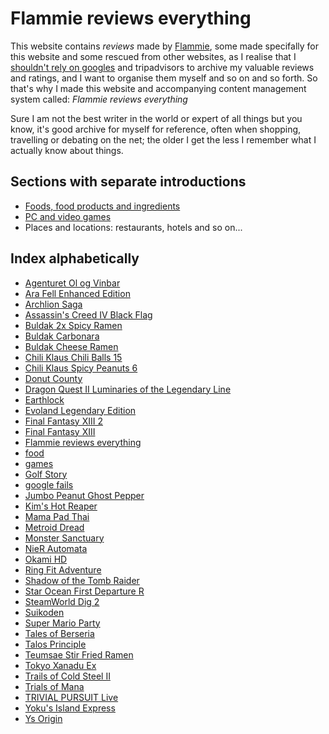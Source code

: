 # Flammie reviews everything

This website contains *reviews* made by [Flammie](../), some made specifally for
this website and some rescued from other websites, as I realise that I
[shouldn't rely on googles](google-fails.html) and tripadvisors to archive my
valuable reviews and ratings, and I want to organise them myself and so on and
so forth. So that's why I made this website and accompanying content management
system called: *Flammie reviews everything*

Sure I am not the best writer in the world or expert of all things but you know,
it's good archive for myself for reference, often when shopping, travelling or
debating on the net; the older I get the less I remember what I actually know
about things.

## Sections with separate introductions

* [Foods, food products and ingredients](food.html)
* [PC and video games](games.html)
* Places and locations: restaurants, hotels and so on...



## Index alphabetically

* [Agenturet Ol og Vinbar](Agenturet-Ol-og-Vinbar.html)
* [Ara Fell Enhanced Edition](Ara-Fell-Enhanced-Edition.html)
* [Archlion Saga](Archlion-Saga.html)
* [Assassin's Creed IV Black Flag](Assassin's-Creed-IV-Black-Flag.html)
* [Buldak 2x Spicy Ramen](Buldak-2x-Spicy-Ramen.html)
* [Buldak Carbonara](Buldak-Carbonara.html)
* [Buldak Cheese Ramen](Buldak-Cheese-Ramen.html)
* [Chili Klaus Chili Balls 15](Chili-Klaus-Chili-Balls-15.html)
* [Chili Klaus Spicy Peanuts 6](Chili-Klaus-Spicy-Peanuts-6.html)
* [Donut County](Donut-County.html)
* [Dragon Quest II Luminaries of the Legendary Line](Dragon-Quest-II-Luminaries-of-the-Legendary-Line.html)
* [Earthlock](Earthlock.html)
* [Evoland Legendary Edition](Evoland-Legendary-Edition.html)
* [Final Fantasy XIII 2](Final-Fantasy-XIII-2.html)
* [Final Fantasy XIII](Final-Fantasy-XIII.html)
* [Flammie reviews everything](Flammie-reviews-everything.html)
* [food](food.html)
* [games](games.html)
* [Golf Story](Golf-Story.html)
* [google fails](google-fails.html)
* [Jumbo Peanut Ghost Pepper](Jumbo-Peanut-Ghost-Pepper.html)
* [Kim's Hot Reaper](Kim's-Hot-Reaper.html)
* [Mama Pad Thai](Mama-Pad-Thai.html)
* [Metroid Dread](Metroid-Dread.html)
* [Monster Sanctuary](Monster-Sanctuary.html)
* [NieR Automata](NieR-Automata.html)
* [Okami HD](Okami-HD.html)
* [Ring Fit Adventure](Ring-Fit-Adventure.html)
* [Shadow of the Tomb Raider](Shadow-of-the-Tomb-Raider.html)
* [Star Ocean First Departure R](Star-Ocean-First-Departure-R.html)
* [SteamWorld Dig 2](SteamWorld-Dig-2.html)
* [Suikoden](Suikoden.html)
* [Super Mario Party](Super-Mario-Party.html)
* [Tales of Berseria](Tales-of-Berseria.html)
* [Talos Principle](Talos-Principle.html)
* [Teumsae Stir Fried Ramen](Teumsae-Stir-Fried-Ramen.html)
* [Tokyo Xanadu Ex ](Tokyo-Xanadu-Ex-.html)
* [Trails of Cold Steel II](Trails-of-Cold-Steel-II.html)
* [Trials of Mana](Trials-of-Mana.html)
* [TRIVIAL PURSUIT Live ](TRIVIAL-PURSUIT-Live-.html)
* [Yoku's Island Express](Yoku's-Island-Express.html)
* [Ys Origin](Ys-Origin.html)
